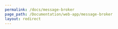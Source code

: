 ```yaml
---
permalink: /docs/message-broker
page_path: /Documentation/web-app/message-broker
layout: redirect
---
```

